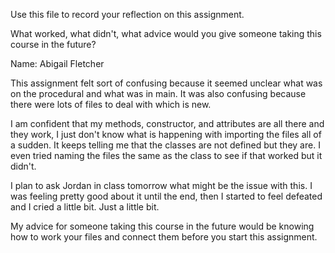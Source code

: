 Use this file to record your reflection on this assignment. 

What worked, what didn't, what advice would you give someone taking this course in the future?

Name: Abigail Fletcher

This assignment felt sort of confusing because it seemed unclear what was on the procedural and what was in main. It was also confusing because there were lots of files to deal with which is new.

I am confident that my methods, constructor, and attributes are all there and they work, I just don't know what is happening with importing the files all of a sudden. It keeps telling me that the classes are not defined but they are. I even tried naming the files the same as the class to see if that worked but it didn't.

I plan to ask Jordan in class tomorrow what might be the issue with this.
I was feeling pretty good about it until the end, then I started to feel defeated and I cried a little bit. Just a little bit.

My advice for someone taking this course in the future would be knowing how to work your files and connect them before you start this assignment.